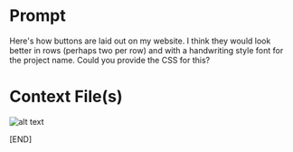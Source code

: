 # Prompt

Here's how buttons are laid out on my website. I think they would look better in rows (perhaps two per row) and with a handwriting style font for the project name. Could you provide the CSS for this?

# Context File(s)

![alt text](../images/image.png)

[END]